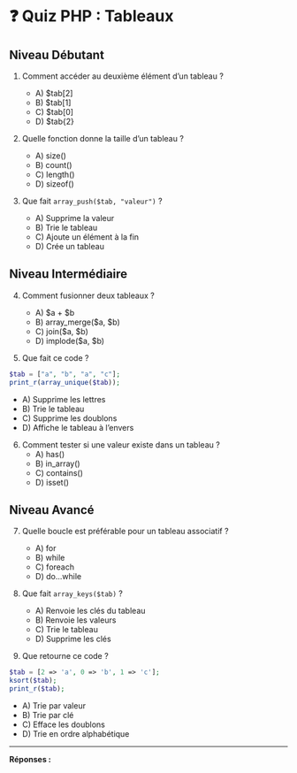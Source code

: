 # ❓ Quiz PHP : Tableaux

## Niveau Débutant

1. Comment accéder au deuxième élément d’un tableau ?

   - A) $tab[2]
   - B) $tab[1]
   - C) $tab[0]
   - D) $tab{2}

2. Quelle fonction donne la taille d’un tableau ?

   - A) size()
   - B) count()
   - C) length()
   - D) sizeof()

3. Que fait `array_push($tab, "valeur")` ?
   - A) Supprime la valeur
   - B) Trie le tableau
   - C) Ajoute un élément à la fin
   - D) Crée un tableau

## Niveau Intermédiaire

4. Comment fusionner deux tableaux ?

   - A) $a + $b
   - B) array_merge($a, $b)
   - C) join($a, $b)
   - D) implode($a, $b)

5. Que fait ce code ?

```php
$tab = ["a", "b", "a", "c"];
print_r(array_unique($tab));
```

- A) Supprime les lettres
- B) Trie le tableau
- C) Supprime les doublons
- D) Affiche le tableau à l’envers

6. Comment tester si une valeur existe dans un tableau ?
   - A) has()
   - B) in_array()
   - C) contains()
   - D) isset()

## Niveau Avancé

7. Quelle boucle est préférable pour un tableau associatif ?

   - A) for
   - B) while
   - C) foreach
   - D) do...while

8. Que fait `array_keys($tab)` ?

   - A) Renvoie les clés du tableau
   - B) Renvoie les valeurs
   - C) Trie le tableau
   - D) Supprime les clés

9. Que retourne ce code ?

```php
$tab = [2 => 'a', 0 => 'b', 1 => 'c'];
ksort($tab);
print_r($tab);
```

- A) Trie par valeur
- B) Trie par clé
- C) Efface les doublons
- D) Trie en ordre alphabétique

---

**Réponses :**

